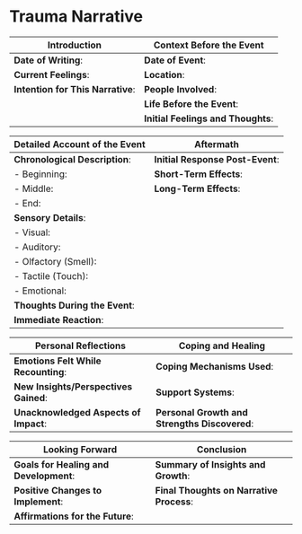# Trauma Narrative

| **Introduction**                          | **Context Before the Event**                      |
|-------------------------------------------|---------------------------------------------------|
| **Date of Writing**:                      | **Date of Event**:                                |
| **Current Feelings**:                     | **Location**:                                     |
| **Intention for This Narrative**:         | **People Involved**:                              |
|                                           | **Life Before the Event**:                        |
|                                           | **Initial Feelings and Thoughts**:                |

| **Detailed Account of the Event**         | **Aftermath**                                     |
|-------------------------------------------|---------------------------------------------------|
| **Chronological Description**:            | **Initial Response Post-Event**:                  |
|   - Beginning:                            | **Short-Term Effects**:                           |
|   - Middle:                               | **Long-Term Effects**:                            |
|   - End:                                  |                                                   |
| **Sensory Details**:                      |                                                   |
|   - Visual:                               |                                                   |
|   - Auditory:                             |                                                   |
|   - Olfactory (Smell):                    |                                                   |
|   - Tactile (Touch):                      |                                                   |
|   - Emotional:                            |                                                   |
| **Thoughts During the Event**:            |                                                   |
| **Immediate Reaction**:                   |                                                   |

| **Personal Reflections**                  | **Coping and Healing**                            |
|-------------------------------------------|---------------------------------------------------|
| **Emotions Felt While Recounting**:       | **Coping Mechanisms Used**:                       |
| **New Insights/Perspectives Gained**:     | **Support Systems**:                              |
| **Unacknowledged Aspects of Impact**:     | **Personal Growth and Strengths Discovered**:     |

| **Looking Forward**                       | **Conclusion**                                    |
|-------------------------------------------|---------------------------------------------------|
| **Goals for Healing and Development**:    | **Summary of Insights and Growth**:               |
| **Positive Changes to Implement**:        | **Final Thoughts on Narrative Process**:          |
| **Affirmations for the Future**:          |                                                   |
